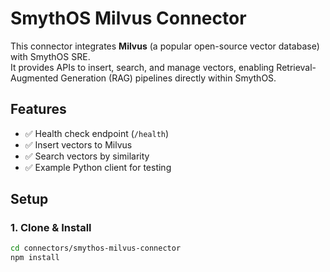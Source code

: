 # SmythOS Milvus Connector

This connector integrates **Milvus** (a popular open-source vector database) with SmythOS SRE.  
It provides APIs to insert, search, and manage vectors, enabling Retrieval-Augmented Generation (RAG) pipelines directly within SmythOS.

## Features
- ✅ Health check endpoint (`/health`)
- ✅ Insert vectors to Milvus
- ✅ Search vectors by similarity
- ✅ Example Python client for testing

## Setup

### 1. Clone & Install
```bash
cd connectors/smythos-milvus-connector
npm install
